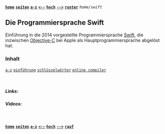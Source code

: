 <!-- Navigation top -->
[__`home`__][home] [__`seiten`__][seiten] [__`a-z`__][content] [__`<--`__][left] [__`hoch`__][up] [__`-->`__][right] [__`runter`__][bottom] _`home/swift`_

<!-- Navigation links -->
[home]:    ./home
[seiten]:  ./home-pages
[content]: ./home-az
[left]:    ./home-az
[up]:      ./home
[right]:   ./home-swiftui
[top]:     #
[bottom]:  #links

<!-- CONTENT START ############################################## -->
## Die Programmiersprache Swift

Einführung in die 2014 vorgestellte Programmiersprache [Swift](https://de.wikipedia.org/wiki/Swift_(Programmiersprache)), die inzwischen [Objective-C](https://de.wikipedia.org/wiki/Objective-C) bei Apple als Hauptprogrammiersprache abgelöst hat.

<!-- Content navigation -->
### Inhalt
[`a-z`](./swift-az "Swift A-Z")
[`einführung`](./swift-intro "Einführung in Swift")
[`schlüsselwörter`](./swift-keywords "Schlüsselwörter <keywords> in Swift")
[`online compiler`](./swift-online_compiler "Swift on-line REPL Compiler")

<!-- CONTENT END ############################################## -->

<!-- Comment [__`rauf`__][top] [__`runter`__][bottom]-->

<!-- Links --><br>
##### Links:
<!--   
[`doku`](, "Apple Dokumentation")
[`buch`](, "Swift.org Buch")
-->
[]() []()

##### Videos:
[]() []()

<!-- Navigation bottom --><br>
[__`home`__][home] [__`seiten`__][seiten] [__`a-z`__][content] [__`<--`__][left] [__`hoch`__][up] [__`-->`__][right] [__`rauf`__][top]